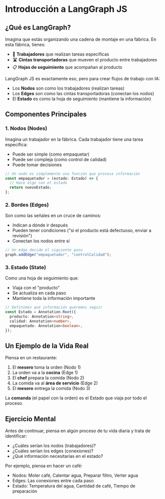 # Introducción a LangGraph JS

## ¿Qué es LangGraph?

Imagina que estás organizando una cadena de montaje en una fábrica. En esta fábrica, tienes:

- 👥 **Trabajadores** que realizan tareas específicas
- 🛣️ **Cintas transportadoras** que mueven el producto entre trabajadores
- 📋 **Hojas de seguimiento** que acompañan al producto

LangGraph JS es exactamente eso, pero para crear flujos de trabajo con IA:

- Los **Nodos** son como los trabajadores (realizan tareas)
- Los **Edges** son como las cintas transportadoras (conectan los nodos)
- El **Estado** es como la hoja de seguimiento (mantiene la información)

## Componentes Principales

### 1. Nodos (Nodes)

Imagina un trabajador en la fábrica. Cada trabajador tiene una tarea específica:

- Puede ser simple (como empaquetar)
- Puede ser compleja (como control de calidad)
- Puede tomar decisiones

```typescript
// Un nodo es simplemente una función que procesa información
const empaquetador = (estado: Estado) => {
  // Hace algo con el estado
  return nuevoEstado;
};
```

### 2. Bordes (Edges)

Son como las señales en un cruce de caminos:

- Indican a dónde ir después
- Pueden tener condiciones ("si el producto está defectuoso, enviar a revisión")
- Conectan los nodos entre sí

```typescript
// Un edge decide el siguiente paso
graph.addEdge("empaquetador", "controlCalidad");
```

### 3. Estado (State)

Como una hoja de seguimiento que:

- Viaja con el "producto"
- Se actualiza en cada paso
- Mantiene toda la información importante

```typescript
// Definimos qué información queremos seguir
const Estado = Annotation.Root({
  producto: Annotation<string>,
  calidad: Annotation<number>,
  empaquetado: Annotation<boolean>,
});
```

## Un Ejemplo de la Vida Real

Piensa en un restaurante:

1. El **mesero** toma la orden (Nodo 1)
2. La orden va a la **cocina** (Edge 1)
3. El **chef** prepara la comida (Nodo 2)
4. La comida va al **área de servicio** (Edge 2)
5. El **mesero** entrega la comida (Nodo 3)

La **comanda** (el papel con la orden) es el Estado que viaja por todo el proceso.

## Ejercicio Mental

Antes de continuar, piensa en algún proceso de tu vida diaria y trata de identificar:

- ¿Cuáles serían los nodos (trabajadores)?
- ¿Cuáles serían los edges (conexiones)?
- ¿Qué información necesitarías en el estado?

Por ejemplo, piensa en hacer un café:

- Nodos: Moler café, Calentar agua, Preparar filtro, Verter agua
- Edges: Las conexiones entre cada paso
- Estado: Temperatura del agua, Cantidad de café, Tiempo de preparación
